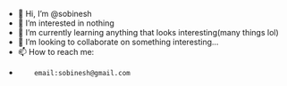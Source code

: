 - 👋 Hi, I’m @sobinesh
- 👀 I’m interested in nothing
- 🌱 I’m currently learning anything that looks interesting(many things lol)
- 💞️ I’m looking to collaborate on something interesting...
- 📫 How to reach me:
-         email:sobinesh@gmail.com
<!---
sobinesh01/sobinessh is a ✨ special ✨ repository because its `README.md` (this file) appears on your GitHub profile.
You can click the Preview link to take a look at your changes.
--->
